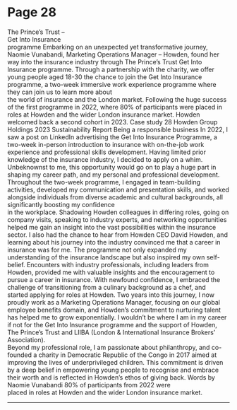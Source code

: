 # Page 28

The Prince’s Trust –  
Get Into Insurance  
programme 
Embarking on an unexpected yet transformative journey, 
Naomie Vunabandi, Marketing Operations Manager – 
Howden, found her way into the insurance industry through 
The Prince’s Trust Get Into Insurance programme. 
Through a partnership with the charity, we offer young 
people aged 18-30 the chance to join the Get Into Insurance 
programme, a two-week immersive work experience 
programme where they can join us to learn more about  
the world of insurance and the London market. 
Following the huge success of the first programme in 2022, 
where 80% of participants were placed in roles at Howden 
and the wider London insurance market. Howden welcomed 
back a second cohort in 2023.
Case study
28
 Howden Group Holdings 2023 Sustainability Report 
Being a responsible business
In 2022, I saw a post on LinkedIn advertising the Get Into Insurance 
Programme, a two-week in-person introduction to insurance with 
on-the-job work experience and professional skills development. 
Having limited prior knowledge of the insurance industry, I decided 
to apply on a whim. Unbeknownst to me, this opportunity would go 
on to play a huge part in shaping my career path, and my personal 
and professional development.  
Throughout the two-week programme, I engaged in team-building 
activities, developed my communication and presentation skills, 
and worked alongside individuals from diverse academic and 
cultural backgrounds, all significantly boosting my confidence  
in the workplace. 
Shadowing Howden colleagues in differing roles, going on 
company visits, speaking to industry experts, and networking 
opportunities helped me gain an insight into the vast possibilities 
within the insurance sector. I also had the chance to hear from 
Howden CEO David Howden, and learning about his journey into 
the industry convinced me that a career in insurance was for me.
The programme not only expanded my understanding of the 
insurance landscape but also inspired my own self-belief. 
Encounters with industry professionals, including leaders 
from Howden, provided me with valuable insights and the 
encouragement to pursue a career in insurance. 
With newfound confidence, I embraced the challenge of 
transitioning from a culinary background as a chef, and  
started applying for roles at Howden. 
Two years into this journey, I now proudly work as a Marketing 
Operations Manager, focusing on our global employee benefits 
domain, and Howden’s commitment to nurturing talent has helped 
me to grow exponentially. I wouldn’t be where I am in my career 
if not for the Get Into Insurance programme and the support of 
Howden, The Prince’s Trust and LIIBA (London & International 
Insurance Brokers’ Association).  
Beyond my professional role, I am passionate about philanthropy, 
and co-founded a charity in Democratic Republic of the Congo 
in 2017 aimed at improving the lives of underprivileged children. 
This commitment is driven by a deep belief in empowering young 
people to recognise and embrace their worth and is reflected in 
Howden’s ethos of giving back.
Words by  
Naomie Vunabandi
80%
of participants from 2022 were  
placed in roles at Howden and the 
wider London insurance market.


---